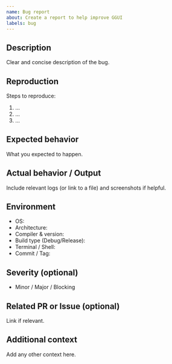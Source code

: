 ```yaml
---
name: Bug report
about: Create a report to help improve GGUI
labels: bug
---
```


## Description
Clear and concise description of the bug.

## Reproduction
Steps to reproduce:
1. ...
2. ...
3. ...

## Expected behavior
What you expected to happen.

## Actual behavior / Output
Include relevant logs (or link to a file) and screenshots if helpful.

## Environment
- OS: 
- Architecture: 
- Compiler & version: 
- Build type (Debug/Release): 
- Terminal / Shell: 
- Commit / Tag: 

## Severity (optional)
- Minor / Major / Blocking

## Related PR or Issue (optional)
Link if relevant.

## Additional context
Add any other context here.
